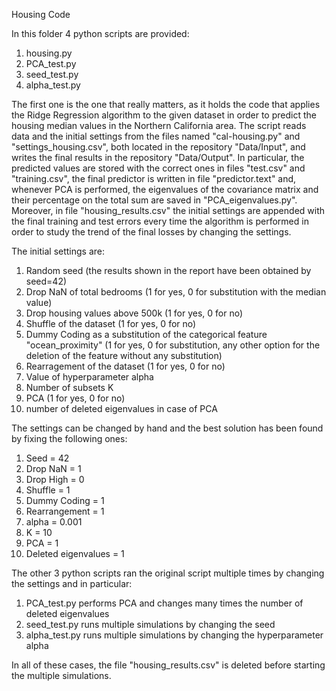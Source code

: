 Housing Code

In this folder 4 python scripts are provided:
1) housing.py
2) PCA_test.py
3) seed_test.py
4) alpha_test.py

The first one is the one that really matters, as it holds the code that applies the Ridge Regression algorithm to the given dataset in order to predict the housing median values in the Northern California area.
The script reads data and the initial settings from the files named "cal-housing.py" and "settings_housing.csv", both located in the repository "Data/Input", and writes the final results in the repository "Data/Output".
In particular, the predicted values are stored with the correct ones in files "test.csv" and "training.csv", the final predictor is written in file "predictor.text" and, whenever PCA is performed, the eigenvalues of the covariance matrix and their percentage on the total sum are saved in "PCA_eigenvalues.py".
Moreover, in file "housing_results.csv" the initial settings are appended with the final training and test errors every time the algorithm is performed in order to study the trend of the final losses by changing the settings.

The initial settings are:
1) Random seed (the results shown in the report have been obtained by seed=42)
2) Drop NaN of total bedrooms (1 for yes, 0 for substitution with the median value)
3) Drop housing values above 500k (1 for yes, 0 for no)
4) Shuffle of the dataset (1 for yes, 0 for no)
5) Dummy Coding as a substitution of the categorical feature "ocean_proximity" (1 for yes, 0 for substitution, any other option for the deletion of the feature without any substitution)
6) Rearragement of the dataset (1 for yes, 0 for no)
7) Value of hyperparameter alpha
8) Number of subsets K 
9) PCA (1 for yes, 0 for no)
10) number of deleted eigenvalues in case of PCA

The settings can be changed by hand and the best solution has been found by fixing the following ones:

1) Seed = 42
2) Drop NaN = 1
3) Drop High = 0
4) Shuffle = 1
5) Dummy Coding = 1
6) Rearrangement = 1
7) alpha = 0.001
8) K = 10
9) PCA = 1
10) Deleted eigenvalues = 1

The other 3 python scripts ran the original script multiple times by changing the settings and in particular:
1) PCA_test.py performs PCA and changes many times the number of deleted eigenvalues 
2) seed_test.py runs multiple simulations by changing the seed
3) alpha_test.py runs multiple simulations by changing the hyperparameter alpha

In all of these cases, the file "housing_results.csv" is deleted before starting the multiple simulations.

